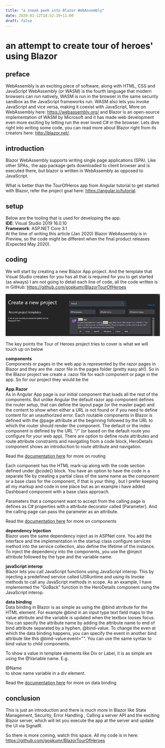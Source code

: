 ```yaml
---
title: "a sneak peek into Blazor WebAssembly"
date: 2020-01-12T18:52:19+11:00
draft: false
---
```


# an attempt to create tour of heroes' using Blazor

## preface  
WebAssembly is an exciting piece of software, along with HTML, CSS and JavaScript WebAssembly (or WASM) is the fourth language that modern browsers can run natively, WASM is run in the browser in the same security sandbox as the JavaScript frameworks run. WASM also lets you invoke JavaScript and vice versa, making it coexist with JavaScript, More on WebAssembly here: https://webassembly.org/ and Blazor is an open-source implementation of WASM by Microsoft and it has made web development even more exciting by letting run the ever loved C# in the browser. Lets dive right into writing some code, you can read more about Blazor right from its creators here: http://blazor.net/.

## introduction  
Blazor WebAssembly supports writing single page applications (SPA). Like other SPAs,. the app package gets downloaded to client browser and is executed there, but blazor is written in WebAssembly as opposed to JavaScript.

What is better than the TourOfHeros app from Angular tutorial to get started with Blazor, refer the project goal here: https://angular.io/tutorial.

## setup  
Below are the tooling that is used for developing the app.  
**IDE**: Visual Studio 2019 16.0.10  
**Framework**: ASP.NET Core 3.1  
At the time of writing this article (Jan 2020) Blazor WebAssembly is in Preview, so the code might be different when the final product releases (Expected May 2020).


## coding  
We will start by creating a new Blazor App project. And the template that Visual Studio creates for you has all that is required for you to get started (as always) 
I am not going to detail each line of code, all the code written is in GitHub: https://github.com/gopkumr/BlazorTourOfHeroes

![VS Blazor project](/blogimages/blazor1.png)

The key points the Tour of Heroes project tries to cover is what we will touch up on below

**components**  
Components or pages in the web app is represented by the razor pages in Blazor and they are the .razor file in the pages folder (pretty easy ah!). So in the Blazor project we create a .razor file for each component or page in the app. So for our project they would be the

**App.Razor**  
As in Angular App page is our initial component that loads all the rest of the components. But unlike Angular the default razor app component defines the router setup, that can define the layout page (or the master page) and the content to show when either a URL is not found or if you need to define content for an unauthorized error.
Each routable components in Blazor is defined with the @page attribute at the beginning followed by the URL to which the router should render the component. The default or the index component is defined by the URL "/" (or based on the default route you configure for your web app). There are option to define route attributes and route attribute constraints and navigating from a code block, HeroDetails component shows an introduction to route attribute and navigation.

Read the [documentation here](https://docs.microsoft.com/en-us/aspnet/core/blazor/routing?view=aspnetcore-3.1) for more on routing

Each component has the HTML mark-up along with the code section defined under @code{} block. You have an option to have the code in a separate file by creating a partial class of the same name as the component or a base class for the component, if that is your thing , but I prefer keeping all my markup and code in one place but as an example i have added Dashboard component with a base class approach.

Parameters that a component want to accept from the calling page is defines as C# properties with a attribute decorator called [Parameter]. And the calling page can pass the parameter as an attribute.

Read the [documentation here](https://docs.microsoft.com/en-us/aspnet/core/blazor/components?view=aspnetcore-3.1) for more on components

**dependency Injection**  
Blazor uses the same dependency inject as in ASPNet core. You add the interface and the implementation in the startup class configure services method into the service collection, also define the lifetime of the instance. To inject the dependency into the components, you use the @inject attribute followed by the type and the variable name.

**javaScript interop**  
Blazor lets you call JavaScript functions using JavaScript interop. This by injecting a predefined service called IJSRuntime and using its Invoke methods to call any JavaScript methods in scope. As an example, I have implemented the "GoBack" function in the HeroDetails component using the JavaScript interop.

**data binding**  
Data binding in Blazor is as simple as using the @bind atrribute for the HTML element. For example @bind in an input type text field maps to the value attribute and the variable is updated when the textbox looses focus. You can specify the attribute name by adding the attribute name to end of bind attribute separated by a hyphen, @bind-value. To change the even at which the data binding happens, you can specify the event in another bind attribute like this @bind-value:event="<event in which the change should happen>". You can use the same syntax to bind value to child components.

To show a value in template elements like Div or Label, it is as simple are using the @Variable name. E.g. <div>@Name<div> to show name variable in a div element.

Read the [documentation here](https://docs.microsoft.com/en-us/aspnet/core/blazor/data-binding?view=aspnetcore-3.1) for more on data binding

## conclusion  
This is just an introduction and there is much more in Blazor like State Management, Security, Error Handling , Calling a server API and the exciting Blazor server, which will let you execute the app at the server and update the UI via SignalR.

So there is more coming, watch this space. All my code is in here: https://github.com/gopkumr/BlazorTourOfHeroes